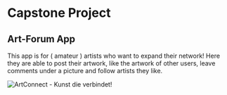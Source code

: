 # Capstone Project

## Art-Forum App

This app is for ( amateur ) artists who want to expand their network!
Here they are able to post their artwork, like the artwork of other users, leave comments under a picture and follow artists they like.

![ArtConnect - Kunst die verbindet!](https://github.com/DorisW3/capstone-project/assets/135646413/b4a4634b-205f-44ab-80c7-4f5161fae483)

